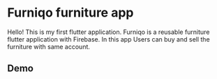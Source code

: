 #                                             Furniqo furniture app
Hello! This is my first flutter application. 
Furniqo is a reusable furniture flutter application with Firebase. In this app Users can buy and sell the furniture with same account.
## Demo



